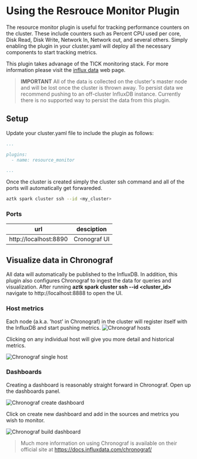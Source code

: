 # Using the Resrouce Monitor Plugin

The resource monitor plugin is useful for tracking performance counters on the cluster. These include counters such as Percent CPU used per core, Disk Read, Disk Write, Network In, Network out, and several others. Simply enabling the plugin in your cluster.yaml will deploy all the necessary components to start tracking metrics.

This plugin takes advanage of the TICK monitoring stack. For more information please visit the [influx data](https://www.influxdata.com/time-series-platform/) web page.

> **IMPORTANT** All of the data is collected on the cluster's master node and will be lost once the cluster is thrown away. To persist data we recommend pushing to an off-cluster InfluxDB instance. Currently there is no supported way to persist the data from this plugin.

## Setup

Update your cluster.yaml file to include the plugin as follows:

```yaml
...

plugins:
  - name: resource_monitor

...


```

Once the cluster is created simply the cluster ssh command and all of the ports will automatically get forwareded.

```sh
aztk spark cluster ssh --id <my_cluster>
```

### Ports
url | desciption
--- | ---
http://localhost:8890 | Cronograf UI

## Visualize data in Chronograf

All data will automatically be published to the InfluxDB. In addition, this plugin also configures Chronograf to ingest the data for queries and visualization. After running **aztk spark cluster ssh --id <cluster_id>** navigate to http://localhost:8888 to open the UI.


### Host metrics
Each node (a.k.a. 'host' in Chronograf) in the cluster will register itself with the InfluxDB and start pushing metrics.
![Chronograf hosts](./images/chronograf_hosts.png)

Clicking on any individual host will give you more detail and historical metrics.

![Chronograf single host](./images/chronograf_single_host.png)

### Dashboards
Creating a dashboard is reasonably straight forward in Chronograf. Open up the dashboards panel.

![Chronograf create dashboard](./images/chronograf_create_dashboard.png)

Click on create new dashboard and add in the sources and metrics you wish to monitor.

![Chronograf build dashboard](./images/chronograf_build_dashboard.png)

>
> Much more information on using Chronograf is available on their official site at https://docs.influxdata.com/chronograf/
>


